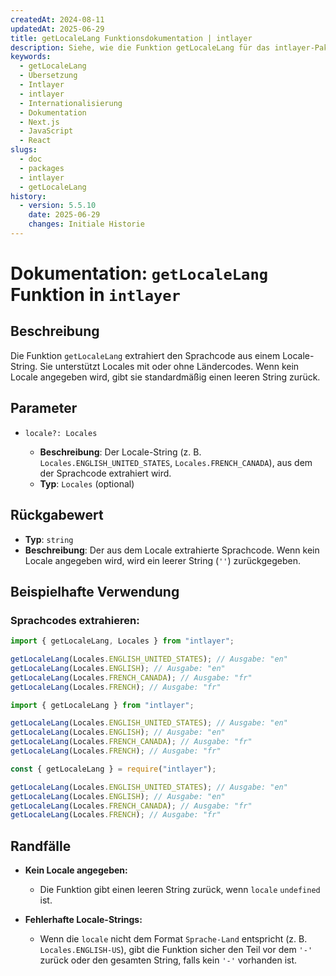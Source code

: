 ```yaml
---
createdAt: 2024-08-11
updatedAt: 2025-06-29
title: getLocaleLang Funktionsdokumentation | intlayer
description: Siehe, wie die Funktion getLocaleLang für das intlayer-Paket verwendet wird
keywords:
  - getLocaleLang
  - Übersetzung
  - Intlayer
  - intlayer
  - Internationalisierung
  - Dokumentation
  - Next.js
  - JavaScript
  - React
slugs:
  - doc
  - packages
  - intlayer
  - getLocaleLang
history:
  - version: 5.5.10
    date: 2025-06-29
    changes: Initiale Historie
---
```


# Dokumentation: `getLocaleLang` Funktion in `intlayer`

## Beschreibung

Die Funktion `getLocaleLang` extrahiert den Sprachcode aus einem Locale-String. Sie unterstützt Locales mit oder ohne Ländercodes. Wenn kein Locale angegeben wird, gibt sie standardmäßig einen leeren String zurück.

## Parameter

- `locale?: Locales`

  - **Beschreibung**: Der Locale-String (z. B. `Locales.ENGLISH_UNITED_STATES`, `Locales.FRENCH_CANADA`), aus dem der Sprachcode extrahiert wird.
  - **Typ**: `Locales` (optional)

## Rückgabewert

- **Typ**: `string`
- **Beschreibung**: Der aus dem Locale extrahierte Sprachcode. Wenn kein Locale angegeben wird, wird ein leerer String (`''`) zurückgegeben.

## Beispielhafte Verwendung

### Sprachcodes extrahieren:

```typescript codeFormat="typescript"
import { getLocaleLang, Locales } from "intlayer";

getLocaleLang(Locales.ENGLISH_UNITED_STATES); // Ausgabe: "en"
getLocaleLang(Locales.ENGLISH); // Ausgabe: "en"
getLocaleLang(Locales.FRENCH_CANADA); // Ausgabe: "fr"
getLocaleLang(Locales.FRENCH); // Ausgabe: "fr"
```

```javascript codeFormat="esm"
import { getLocaleLang } from "intlayer";

getLocaleLang(Locales.ENGLISH_UNITED_STATES); // Ausgabe: "en"
getLocaleLang(Locales.ENGLISH); // Ausgabe: "en"
getLocaleLang(Locales.FRENCH_CANADA); // Ausgabe: "fr"
getLocaleLang(Locales.FRENCH); // Ausgabe: "fr"
```

```javascript codeFormat="commonjs"
const { getLocaleLang } = require("intlayer");

getLocaleLang(Locales.ENGLISH_UNITED_STATES); // Ausgabe: "en"
getLocaleLang(Locales.ENGLISH); // Ausgabe: "en"
getLocaleLang(Locales.FRENCH_CANADA); // Ausgabe: "fr"
getLocaleLang(Locales.FRENCH); // Ausgabe: "fr"
```

## Randfälle

- **Kein Locale angegeben:**

  - Die Funktion gibt einen leeren String zurück, wenn `locale` `undefined` ist.

- **Fehlerhafte Locale-Strings:**
  - Wenn die `locale` nicht dem Format `Sprache-Land` entspricht (z. B. `Locales.ENGLISH-US`), gibt die Funktion sicher den Teil vor dem `'-'` zurück oder den gesamten String, falls kein `'-'` vorhanden ist.
